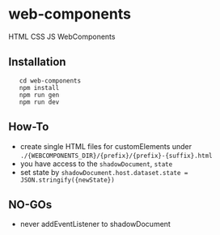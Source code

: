 # web-components
HTML CSS JS WebComponents

## Installation
```git clone https://github.com/J4H20M3/web-components.git
   cd web-components
   npm install
   npm run gen
   npm run dev
```

## How-To
- create single HTML files for customElements under `./{WEBCOMPONENTS_DIR}/{prefix}/{prefix}-{suffix}.html`
- you have access to the `shadowDocument`, `state`
- set state by `shadowDocument.host.dataset.state = JSON.stringify({newState})`

## NO-GOs
- never addEventListener to shadowDocument